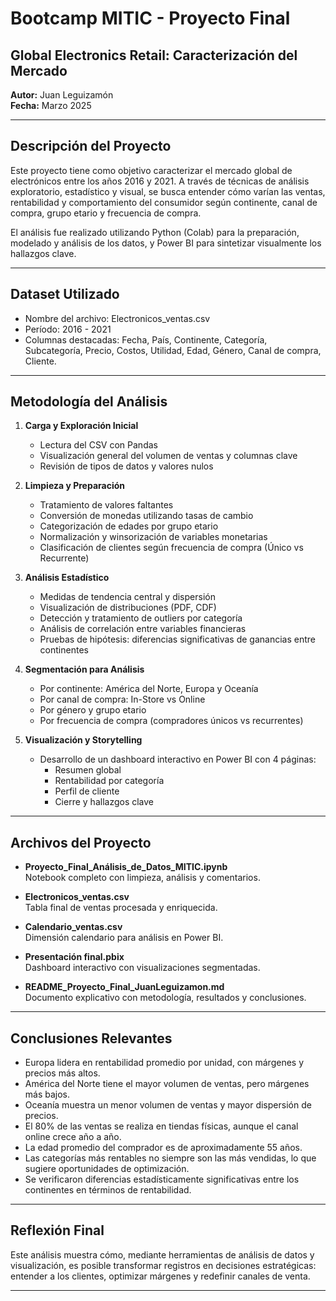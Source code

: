 # Bootcamp MITIC - Proyecto Final  
## Global Electronics Retail: Caracterización del Mercado

**Autor:** Juan Leguizamón  
**Fecha:** Marzo 2025  

---

## Descripción del Proyecto

Este proyecto tiene como objetivo caracterizar el mercado global de electrónicos entre los años 2016 y 2021. A través de técnicas de análisis exploratorio, estadístico y visual, se busca entender cómo varían las ventas, rentabilidad y comportamiento del consumidor según continente, canal de compra, grupo etario y frecuencia de compra.

El análisis fue realizado utilizando Python (Colab) para la preparación, modelado y análisis de los datos, y Power BI para sintetizar visualmente los hallazgos clave.

---

## Dataset Utilizado

- Nombre del archivo: Electronicos_ventas.csv
- Período: 2016 - 2021  
- Columnas destacadas: Fecha, País, Continente, Categoría, Subcategoría, Precio, Costos, Utilidad, Edad, Género, Canal de compra, Cliente.

---

## Metodología del Análisis

1. **Carga y Exploración Inicial**  
   - Lectura del CSV con Pandas  
   - Visualización general del volumen de ventas y columnas clave  
   - Revisión de tipos de datos y valores nulos

2. **Limpieza y Preparación**  
   - Tratamiento de valores faltantes  
   - Conversión de monedas utilizando tasas de cambio  
   - Categorización de edades por grupo etario  
   - Normalización y winsorización de variables monetarias  
   - Clasificación de clientes según frecuencia de compra (Único vs Recurrente)

3. **Análisis Estadístico**  
   - Medidas de tendencia central y dispersión  
   - Visualización de distribuciones (PDF, CDF)  
   - Detección y tratamiento de outliers por categoría  
   - Análisis de correlación entre variables financieras  
   - Pruebas de hipótesis: diferencias significativas de ganancias entre continentes

4. **Segmentación para Análisis**  
   - Por continente: América del Norte, Europa y Oceanía  
   - Por canal de compra: In-Store vs Online  
   - Por género y grupo etario  
   - Por frecuencia de compra (compradores únicos vs recurrentes)

5. **Visualización y Storytelling**  
   - Desarrollo de un dashboard interactivo en Power BI con 4 páginas:
     - Resumen global  
     - Rentabilidad por categoría  
     - Perfil de cliente  
     - Cierre y hallazgos clave

---

## Archivos del Proyecto

- **Proyecto_Final_Análisis_de_Datos_MITIC.ipynb**  
  Notebook completo con limpieza, análisis y comentarios.

- **Electronicos_ventas.csv**  
  Tabla final de ventas procesada y enriquecida.

- **Calendario_ventas.csv**  
  Dimensión calendario para análisis en Power BI.

- **Presentación final.pbix**  
  Dashboard interactivo con visualizaciones segmentadas.

- **README_Proyecto_Final_JuanLeguizamon.md**  
  Documento explicativo con metodología, resultados y conclusiones.

---

## Conclusiones Relevantes

- Europa lidera en rentabilidad promedio por unidad, con márgenes y precios más altos.
- América del Norte tiene el mayor volumen de ventas, pero márgenes más bajos.
- Oceanía muestra un menor volumen de ventas y mayor dispersión de precios.
- El 80% de las ventas se realiza en tiendas físicas, aunque el canal online crece año a año.
- La edad promedio del comprador es de aproximadamente 55 años.
- Las categorías más rentables no siempre son las más vendidas, lo que sugiere oportunidades de optimización.
- Se verificaron diferencias estadísticamente significativas entre los continentes en términos de rentabilidad.

---

## Reflexión Final

Este análisis muestra cómo, mediante herramientas de análisis de datos y visualización, es posible transformar registros en decisiones estratégicas: entender a los clientes, optimizar márgenes y redefinir canales de venta.

---
